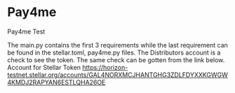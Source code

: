 # Pay4me
Pay4me Test


The main.py contains the first 3 requirements while the last requirement can be found in the stellar.toml, pay4me.py files.
The Distributors account is a check to see the token. The same check can be gotten from the link below.
Account for Stellar Token
https://horizon-testnet.stellar.org/accounts/GAL4NORXMCJHANTGHG3ZDLFDYXXKGWGW4KMDJ2RAPYAN6ESTLQHA26OE